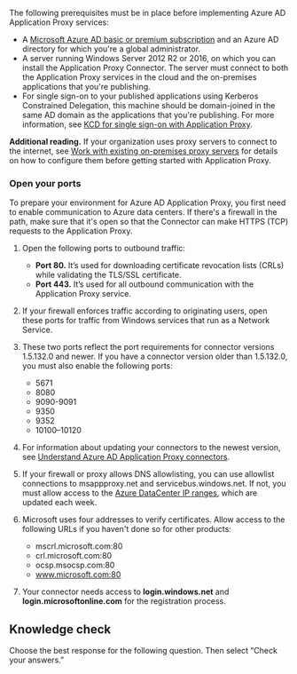 The following prerequisites must be in place before implementing Azure AD Application Proxy services:

 *  A [Microsoft Azure AD basic or premium subscription](https://docs.microsoft.com/azure/active-directory/fundamentals/active-directory-whatis?azure-portal=true) and an Azure AD directory for which you're a global administrator.
 *  A server running Windows Server 2012 R2 or 2016, on which you can install the Application Proxy Connector. The server must connect to both the Application Proxy services in the cloud and the on-premises applications that you're publishing.
 *  For single sign-on to your published applications using Kerberos Constrained Delegation, this machine should be domain-joined in the same AD domain as the applications that you're publishing. For more information, see [KCD for single sign-on with Application Proxy](https://docs.microsoft.com/azure/active-directory/manage-apps/application-proxy-configure-single-sign-on-with-kcd?azure-portal=true).

**Additional reading.** If your organization uses proxy servers to connect to the internet, see [Work with existing on-premises proxy servers](https://docs.microsoft.com/azure/active-directory/manage-apps/application-proxy-configure-connectors-with-proxy-servers?azure-portal=true) for details on how to configure them before getting started with Application Proxy.

### Open your ports

To prepare your environment for Azure AD Application Proxy, you first need to enable communication to Azure data centers. If there's a firewall in the path, make sure that it's open so that the Connector can make HTTPS (TCP) requests to the Application Proxy.

1.  Open the following ports to outbound traffic:
    
     *  **Port 80.** It’s used for downloading certificate revocation lists (CRLs) while validating the TLS/SSL certificate.
     *  **Port 443.** It’s used for all outbound communication with the Application Proxy service.
2.  If your firewall enforces traffic according to originating users, open these ports for traffic from Windows services that run as a Network Service.
3.  These two ports reflect the port requirements for connector versions 1.5.132.0 and newer. If you have a connector version older than 1.5.132.0, you must also enable the following ports:
    
     *  5671
     *  8080
     *  9090-9091
     *  9350
     *  9352
     *  10100–10120
4.  For information about updating your connectors to the newest version, see [Understand Azure AD Application Proxy connectors](https://docs.microsoft.com/azure/active-directory/manage-apps/application-proxy-connectors?azure-portal=true).
5.  If your firewall or proxy allows DNS allowlisting, you can use allowlist connections to msappproxy.net and servicebus.windows.net. If not, you must allow access to the [Azure DataCenter IP ranges](https://www.microsoft.com/download/details.aspx?id=41653?azure-portal=true), which are updated each week.
6.  Microsoft uses four addresses to verify certificates. Allow access to the following URLs if you haven't done so for other products:
    
     *  mscrl.microsoft.com:80
     *  crl.microsoft.com:80
     *  ocsp.msocsp.com:80
     *  www.microsoft.com:80
7.  Your connector needs access to **login.windows.net** and **login.microsoftonline.com** for the registration process.

## Knowledge check

Choose the best response for the following question. Then select “Check your answers.”